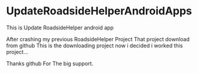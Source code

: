 # UpdateRoadsideHelperAndroidApps
This is Update RoadsideHelper android app



After crashing my previous RoadsideHelper Project That project download from github This is the downloading project now i decided
i worked this project...



Thanks github For The big support.
